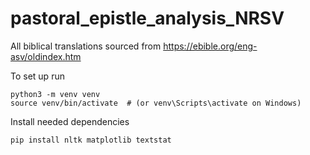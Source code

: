 # pastoral_epistle_analysis_NRSV
All biblical translations sourced from https://ebible.org/eng-asv/oldindex.htm

To set up run
```shell
python3 -m venv venv
source venv/bin/activate  # (or venv\Scripts\activate on Windows)
```

Install needed dependencies
```shell
pip install nltk matplotlib textstat
```